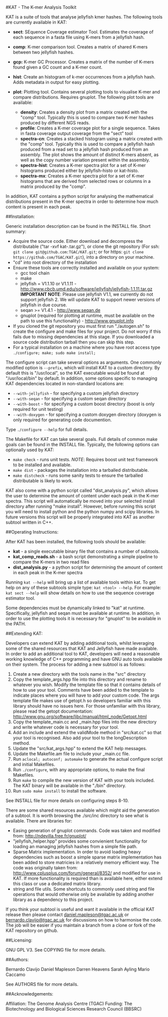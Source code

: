 
#KAT - The K-mer Analysis Toolkit

KAT is a suite of tools that analyse jellyfish kmer hashes.  The following tools are currently available in KAT:

   - **sect**:  SEquence Coverage estimator Tool.  Estimates the coverage of each sequence in a fasta file using K-mers from a jellyfish hash.
   - **comp**:  K-mer comparison tool.  Creates a matrix of shared K-mers between two jellyfish hashes.
   - **gcp:**   K-mer GC Processor.  Creates a matrix of the number of K-mers found given a GC count and a K-mer count.
   - **hist**:  Create an histogram of k-mer occurrences from a jellyfish hash.  Adds metadata in output for easy plotting.
   - **plot**:  Plotting tool.  Contains several plotting tools to visualise K-mer and compare distributions. Requires gnuplot.  The following plot tools are available:

     - **density**:      Creates a density plot from a matrix created with the "comp" tool.  Typically this is used to compare two K-mer hashes produced by different NGS reads.
     - **profile**:      Creates a K-mer coverage plot for a single sequence.  Takes in fasta coverage output coverage from the "sect" tool
     - **spectra-cn**:   Creates a stacked histogram using a matrix created with the "comp" tool.  Typically this is used to compare a jellyfish hash produced from a read set to a jellyfish hash produced from an assembly. The plot shows the amount of distinct K-mers absent, as well as the copy number variation present within the assembly.
     - **spectra-hist**: Creates a K-mer spectra plot for a set of K-mer histograms produced either by jellyfish-histo or kat-histo.
     - **spectra-mx**:   Creates a K-mer spectra plot for a set of K-mer histograms that are derived from selected rows or columns in a matrix produced by the "comp".

In addition, KAT contains a python script for analysing the mathematical distributions present in the K-mer spectra in order to determine how much content is present in each peak.


##Installation:

Generic installation description can be found in the INSTALL file. Short summary: 

  - Acquire the source code.  Either download and decompress the distributable ("tar -xvf kat-<version>.tar.gz"), or clone the git repository (For ssh: ```git clone git@github.com:TGAC/KAT.git```; or for https: ```git clone https://github.com/TGAC/KAT.git```), into a directory on your machine.
  - "cd" into root directory of the installation
  - Ensure these tools are correctly installed and available on your system:
      - gcc tool chain
      - make
      - jellyfish = V1.1.10 or V1.1.11 - http://www.cbcb.umd.edu/software/jellyfish/jellyfish-1.1.11.tar.gz **IMPORTANT NOTE**: Please use jellyfish V1.1, we currently do not support jellyfish 2.   We will update KAT to support newer versions of jellyfish in due course.
      - seqan >= V1.4.1 - http://www.seqan.de
      - gnuplot (required for plotting at runtime, must be available on the path to use this functionality) - http://www.gnuplot.info
  - If you cloned the git repository you must first run "./autogen.sh" to create the configure and make files for your project.  Do not worry if this fails due to missing dependencies at this stage.  If you downloaded a source code distribution tarball then you can skip this step.
  - For a typical installation on a machine where you have root access type ```./configure; make; sudo make install;```

The configure script can take several options as arguments.  One commonly modified option is ```--prefix```, which will install KAT to a custom directory.  By default this is "/usr/local", so the KAT executable would be found at "/usr/local/bin" by default.  In addition, some options specific to managing KAT dependencies located in non-standard locations are:

  - ```--with-jellyfish``` - for specifying a custom jellyfish directory
  - ```--with-seqan``` - for specifying a custom seqan directory
  - ```--with-boost``` - for specifying a custom boost directory (boost is only required for unit testing)
  - ```--with-doxygen``` - for specifying a custom doxygen directory (doxygen is only required for generating code documention.

Type ```./configure --help``` for full details.

The Makefile for KAT can take several goals.  Full details of common make goals can be found in the INSTALL file.  Typically, the following options can optionally used by KAT:

  - ```make check``` - runs unit tests.  *NOTE*: Requires boost unit test framework to be installed and available.
  - ```make dist``` - packages the installation into a tarballed distributable.
  - ```make distcheck``` - runs some sanity tests to ensure the tarballed distributable is likely to work.

KAT also come with a python script called "dist_analysis.py", which allows the user to determine the amount of content under each peak in the K-mer spectra.  This script will automatically be moved into your selected install directory after running "make install".  However, before running this script you will need to install python and the python numpy and scipy libraries.  In future versions this script will be properly integrated into KAT as another subtool written in C++.


##Operating Instructions:

After KAT has been installed, the following tools should be available:

 - **kat** - a single executable binary file that contains a number of subtools.
 - **kat_comp_reads.sh** - a bash script demonstrating a simple pipeline to compare the K-mers in two read files
 - **dist_analysis.py** - a python script for determining the amount of content in each peak in the K-mer spectra

Running ```kat --help``` will bring up a list of available tools within kat.  To get help on any of these subtools simple type: ```kat <tool> --help```.  For example: ```kat sect --help``` will show details on how to use the sequence coverage estimator tool.

Some dependencies must be dynamically linked to "kat" at runtime.  Specifically, jellyfish and seqan must be available at runtime.  In addition, in order to use the plotting tools it is necessary for "gnuplot" to be available in the PATH.


##Extending KAT:

Developers can extend KAT by adding additional tools, whilst leveraging some of the shared resources that KAT and Jellyfish have made available.  In order to add an additional tool to KAT, developers will need a reasonable working knowledge of C++ programming and have GNU auto tools available on their system.  The process for adding a new subtool is as follows:

1. Create a new directory with the tools name in the "src" directory
2. Copy the template_args.hpp file into this directory and rename to whatever you wish.  Modify the template file so that it contains details of how to use your tool.  Comments have been added to the template to indicate places where you will have to add your custom code. The args template file makes use of getopt.h so developers familiar with this library should have no issues here.  For those unfamiliar with this library, please read the getopt documentation: http://www.gnu.org/software/libc/manual/html_node/Getopt.html
3. Copy the template_main.cc and _main.hpp files into the new directory and write whatever code is necessary for your tool.
4. Add an include and extend the validMode method in "src/kat.cc" so that your tool is recognised.  Also add your tool to the longDescription method.
5. Update the "src/kat_args.hpp" to extend the KAT help messages.
6. Update the Makefile.am file to include your _main.cc file.
7. Run ```aclocal; autoconf; automake``` to generate the actual configure script and initial Makefiles.
8. Run ```./configure```, with any appropriate options, to make the final Makefiles.
9. Run ```make``` to compile the new version of KAT with your tools included.  The KAT binary will be available in the "./bin" directory.
10. Run ```sudo make install``` to install the software.

See INSTALL file for more details on configuring steps 8-10.

There are some shared resources available which might aid the generation of a subtool.  It is worth browsing the ./src/inc directory to see what is available.  There are libraries for:

- Easing generation of gnuplot commands.  Code was taken and modified from: http://ndevilla.free.fr/gnuplot/
- "jellyfish_helper.hpp" provides some convienient functionality for loading an managing jellyfish hashes from a simple file path.
- Sparse Matrix implementation.  In order to avoid loading heavy dependencies such as boost a simple sparse matrix implementation has been added to store matricies in a relatively memory efficient way.  The code was originally taken from: http://www.cplusplus.com/forum/general/8352/ and modified for use in KAT.  If more functionality is required than is available here, either extend this class or use a dedicated matrix library.
- string and file utils.  Some shortcuts to commonly used string and file operations that would otherwise only be available by adding another library as a dependency to this project.

If you think your subtool is useful and want it available in the official KAT release then please contact daniel.mapleson@tgac.ac.uk or bernardo.clavijo@tgac.ac.uk for discussions on how to harmonise the code.  The job will be easier if you maintain a branch from a clone or fork of the KAT repository on github.


##Licensing:

GNU GPL V3.  See COPYING file for more details.


##Authors:

Bernardo Clavijo
Daniel Mapleson
Darren Heavens
Sarah Ayling
Mario Caccamo

See AUTHORS file for more details.


##Acknowledgements:

Affiliation: The Genome Analysis Centre (TGAC)
Funding: The Biotechnology and Biological Sciences Research Council (BBSRC)
